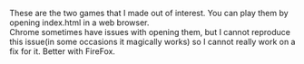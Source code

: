 These are the two games that I made out of interest. You can play them by opening index.html in a web browser.<br>
Chrome sometimes have issues with opening them, but I cannot reproduce this issue(in some occasions it magically works) so I cannot really work on a fix for it. Better with FireFox.
